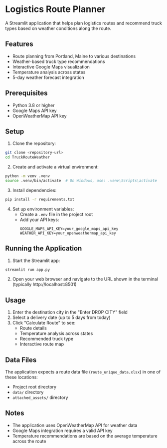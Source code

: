 # Logistics Route Planner

A Streamlit application that helps plan logistics routes and recommend truck types based on weather conditions along the route.

## Features

- Route planning from Portland, Maine to various destinations
- Weather-based truck type recommendations
- Interactive Google Maps visualization
- Temperature analysis across states
- 5-day weather forecast integration

## Prerequisites

- Python 3.8 or higher
- Google Maps API key
- OpenWeatherMap API key

## Setup

1. Clone the repository:
```bash
git clone <repository-url>
cd TruckRouteWeather
```

2. Create and activate a virtual environment:
```bash
python -m venv .venv
source .venv/bin/activate  # On Windows, use: .venv\Scripts\activate
```

3. Install dependencies:
```bash
pip install -r requirements.txt
```

4. Set up environment variables:
   - Create a `.env` file in the project root
   - Add your API keys:
     ```
     GOOGLE_MAPS_API_KEY=your_google_maps_api_key
     WEATHER_API_KEY=your_openweathermap_api_key
     ```

## Running the Application

1. Start the Streamlit app:
```bash
streamlit run app.py
```

2. Open your web browser and navigate to the URL shown in the terminal (typically http://localhost:8501)

## Usage

1. Enter the destination city in the "Enter DROP CITY" field
2. Select a delivery date (up to 5 days from today)
3. Click "Calculate Route" to see:
   - Route details
   - Temperature analysis across states
   - Recommended truck type
   - Interactive route map

## Data Files

The application expects a route data file (`route_unique_data.xlsx`) in one of these locations:
- Project root directory
- `data/` directory
- `attached_assets/` directory

## Notes

- The application uses OpenWeatherMap API for weather data
- Google Maps integration requires a valid API key
- Temperature recommendations are based on the average temperature across the route 
